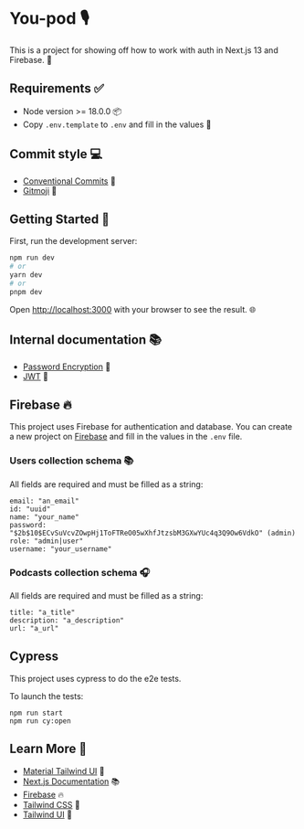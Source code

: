 # You-pod 🎙️

This is a project for showing off how to work with auth in Next.js 13 and Firebase. 🔐

## Requirements ✅

- Node version >= 18.0.0 📦
- Copy `.env.template` to `.env` and fill in the values 🔑

## Commit style 💻

- [Conventional Commits](https://www.conventionalcommits.org/en/v1.0.0/) 📝
- [Gitmoji](https://gitmoji.dev/) 🎨

## Getting Started 🚀

First, run the development server:

```bash
npm run dev
# or
yarn dev
# or
pnpm dev
```

Open [http://localhost:3000](http://localhost:3000) with your browser to see the result. 🌐

## Internal documentation 📚

- [Password Encryption](docs/password-encryption.md) 🔐
- [JWT](docs/jwt-flow.md) 🔑

## Firebase 🔥

This project uses Firebase for authentication and database. You can create a new project on [Firebase](https://firebase.google.com/) and fill in the values in the `.env` file.

### Users collection schema 📚

All fields are required and must be filled as a string:

```
email: "an_email"
id: "uuid"
name: "your_name"
password: "$2b$10$ECvSuVcvZOwpHj1ToFTReO05wXhfJtzsbM3GXwYUc4q3Q9Ow6VdkO" (admin)
role: "admin|user"
username: "your_username"
```

### Podcasts collection schema 🎧

All fields are required and must be filled as a string:

```
title: "a_title"
description: "a_description"
url: "a_url"
```

## Cypress

This project uses cypress to do the e2e tests.

To launch the tests:

```
npm run start
npm run cy:open
```

## Learn More 📖

- [Material Tailwind UI](https://material-tailwind.com/) 🎨
- [Next.js Documentation](https://nextjs.org/docs) 📚
- [Firebase](https://firebase.google.com/) 🔥
- [Tailwind CSS](https://tailwindcss.com/) 🌈
- [Tailwind UI](https://tailwindui.com/) 🎨

